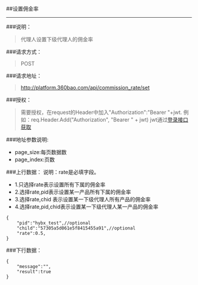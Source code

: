 ##设置佣金率

------------
###说明：
> 代理人设置下级代理人的佣金率

###请求方式：
> POST

###请求地址：
> http://platform.360bao.com/api/commission_rate/set

###授权：
> 需要授权，在request的Header中加入"Authorization":"Bearer "+jwt.
  例如：req.Header.Add("Authorization", "Bearer " + jwt)
  jwt通过[登录接口获取](https://github.com/360bao/Manual/blob/master/%E5%BC%80%E6%94%BE%E5%B9%B3%E5%8F%B0/%E9%94%80%E5%94%AE%E7%AE%A1%E7%90%86api/v4/%E8%B4%A6%E5%8F%B7%E6%8E%A7%E5%88%B6/%E7%99%BB%E5%BD%95.md)

###地址参数说明:
> 
* page_size:每页数据数
* page_index:页数

###上行数据：
说明：rate是必填字段。
> 
* 1.只选择rate表示设置所有下属的佣金率
* 2.选择rate,pid表示设置某一产品所有下属的佣金率
* 3.选择rate,chid 表示设置某一下级代理人所有产品的佣金率
* 4.选择rate,pid,chid表示设置某一下级代理人某一产品的佣金率
    
```
{
    "pid":"hybx_test",//optional
    "child":"57305a5d061e5f8415455a91",//optional
    "rate":0.5,
}
```
###下行数据：
```
{
    "message":"",
    "result":true
}

```

